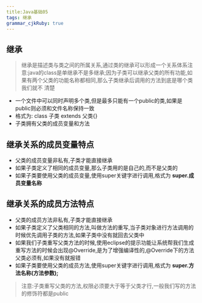 ```yaml
---
title:Java基础05 
tags: 继承
grammar_cjkRuby: true
---
```

## 继承
>继承是描述类与类之间的所属关系,通过类的继承可以形成一个关系体系注意:java的class是单继承不是多继承;因为子类可以继承父类的所有功能,如果有两个父类的功能名称都相同,那么子类继承后调用的方法到底是哪个类我们就不
清楚
- 一个文件中可以同时声明多个类,但是最多只能有一个public的类,如果是public则必须和文件名称保持一致
-  格式为: class 子类 extends 父类{}
- 子类拥有父类的成员变量和方法

## 继承关系的成员变量特点

- 父类的成员变量非私有,子类才能直接继承
- 如果子类定义了相同的成员变量,那么子类用的是自己的,而不是父类的
- 如果子类要使用父类的成员变量,使用super关键字进行调用,格式为 **super.成员变量名称**

## 继承关系的成员方法特点

- 父类的成员方法非私有,子类才能直接继承
- 如果子类定义了父类相同的方法,叫做方法的重写,当子类对象进行方法调用的时候优先调用子类的方法,如果子类中没有就回去父类中
- 如果我们子类重写父类方法的时候,使用eclipse的提示功能让系统帮我们生成重写方法的时候会出现@Override,是为了增强编译性的,@Override下的方法父类必须有,如果没有就报错
- 如果子类要使用父类的成员方法,使用super关键字进行调用,格式为 **super.方法名称(方法参数);**

> 注意:子类重写父类的方法,权限必须要大于等于父类才行,一般我们写的方法的修饰符都是public


